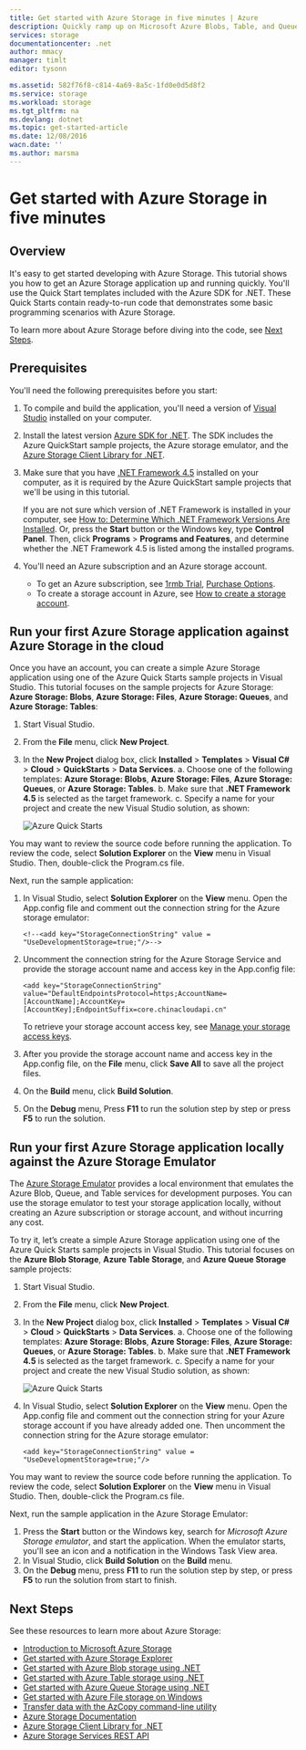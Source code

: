 ```yaml
---
title: Get started with Azure Storage in five minutes | Azure
description: Quickly ramp up on Microsoft Azure Blobs, Table, and Queues using Azure Storage Quick Starts, Visual Studio, and the Azure storage emulator. Run your first Azure Storage application in five minutes.
services: storage
documentationcenter: .net
author: mmacy
manager: timlt
editor: tysonn

ms.assetid: 582f76f8-c814-4a69-8a5c-1fd0e0d5d8f2
ms.service: storage
ms.workload: storage
ms.tgt_pltfrm: na
ms.devlang: dotnet
ms.topic: get-started-article
ms.date: 12/08/2016
wacn.date: ''
ms.author: marsma
---
```


# Get started with Azure Storage in five minutes
## Overview
It's easy to get started developing with Azure Storage. This tutorial shows you how to get an Azure Storage application up and running quickly. You'll use the Quick Start templates included with the Azure SDK for .NET. These Quick Starts contain ready-to-run code that demonstrates some basic programming scenarios with Azure Storage.

To learn more about Azure Storage before diving into the code, see [Next Steps](#next-steps).

## Prerequisites
You'll need the following prerequisites before you start:

1. To compile and build the application, you'll need a version of [Visual Studio](https://www.visualstudio.com/) installed on your computer.
2. Install the latest version [Azure SDK for .NET](/downloads/). The SDK includes the Azure QuickStart sample projects, the Azure storage emulator, and the [Azure Storage Client Library for .NET](https://msdn.microsoft.com/zh-cn/library/azure/dn261237.aspx).
3. Make sure that you have [.NET Framework 4.5](http://www.microsoft.com/download/details.aspx?id=30653) installed on your computer, as it is required by the Azure QuickStart sample projects that we'll be using in this tutorial.

    If you are not sure which version of .NET Framework is installed in your computer, see [How to: Determine Which .NET Framework Versions Are Installed](https://msdn.microsoft.com/zh-cn/vstudio/hh925568.aspx). Or, press the **Start** button or the Windows key, type **Control Panel**. Then, click **Programs** > **Programs and Features**, and determine whether the .NET Framework 4.5 is listed among the installed programs.
4. You'll need an Azure subscription and an Azure storage account.

    - To get an Azure subscription, see [1rmb Trial](https://www.azure.cn/pricing/1rmb-trial/), [Purchase Options](https://www.azure.cn/pricing/purchase-options/).
    - To create a storage account in Azure, see [How to create a storage account](./storage-create-storage-account.md#create-a-storage-account).

## Run your first Azure Storage application against Azure Storage in the cloud
Once you have an account, you can create a simple Azure Storage application using one of the Azure Quick Starts sample projects in Visual Studio. This tutorial focuses on the sample projects for Azure Storage: **Azure Storage: Blobs**, **Azure Storage: Files**, **Azure Storage: Queues**, and **Azure Storage: Tables**:

1. Start Visual Studio.
2. From the **File** menu, click **New Project**.
3. In the **New Project** dialog box, click **Installed** > **Templates** > **Visual C#** > **Cloud** > **QuickStarts** > **Data Services**.
    a. Choose one of the following templates: **Azure Storage: Blobs**, **Azure Storage: Files**, **Azure Storage: Queues**, or **Azure Storage: Tables**.
    b. Make sure that **.NET Framework 4.5** is selected as the target framework.
    c. Specify a name for your project and create the new Visual Studio solution, as shown:

    ![Azure Quick Starts][Image1]

You may want to review the source code before running the application. To review the code, select **Solution Explorer** on the **View** menu in Visual Studio. Then, double-click the Program.cs file.

Next, run the sample application:

1. In Visual Studio, select **Solution Explorer** on the **View** menu. Open  the App.config file and comment out the connection string for the Azure storage emulator:

   `<!--<add key="StorageConnectionString" value = "UseDevelopmentStorage=true;"/>-->`

2. Uncomment the connection string for the Azure Storage Service and provide the storage account name and access key in the App.config file:

   `<add key="StorageConnectionString" value="DefaultEndpointsProtocol=https;AccountName=[AccountName];AccountKey=[AccountKey];EndpointSuffix=core.chinacloudapi.cn"`

   To retrieve your storage account access key, see [Manage your storage access keys](./storage-create-storage-account.md#manage-your-storage-access-keys).
3. After you provide the storage account name and access key in the App.config file, on the **File** menu, click **Save All** to save all the project files.
4. On the **Build** menu, click **Build Solution**.
5. On the **Debug** menu, Press **F11** to run the solution step by step or press **F5** to run the solution.

## Run your first Azure Storage application locally against the Azure Storage Emulator
The [Azure Storage Emulator](./storage-use-emulator.md) provides a local environment that emulates the Azure Blob, Queue, and Table services for development purposes. You can use the storage emulator to test your storage application locally, without creating an Azure subscription or storage account, and without incurring any cost.

To try it, let’s create a simple Azure Storage application using one of the Azure Quick Starts sample projects in Visual Studio. This tutorial focuses on the **Azure Blob Storage**, **Azure Table Storage**, and **Azure Queue Storage** sample projects:

1. Start Visual Studio.
2. From the **File** menu, click **New Project**.
3. In the **New Project** dialog box, click **Installed** > **Templates** > **Visual C#** > **Cloud** > **QuickStarts** > **Data Services**.
    a. Choose one of the following templates: **Azure Storage: Blobs**, **Azure Storage: Files**, **Azure Storage: Queues**, or **Azure Storage: Tables**.
    b. Make sure that **.NET Framework 4.5** is selected as the target framework.
    c. Specify a name for your project and create the new Visual Studio solution, as shown:

    ![Azure Quick Starts][Image1]

4. In Visual Studio, select **Solution Explorer** on the **View** menu. Open  the App.config file and comment out the connection string for your Azure storage account if you have already added one. Then uncomment the connection string for the Azure storage emulator:

   `<add key="StorageConnectionString" value = "UseDevelopmentStorage=true;"/>`

You may want to review the source code before running the application. To review the code, select **Solution Explorer** on the **View** menu in Visual Studio. Then, double-click the Program.cs file.

Next, run the sample application in the Azure Storage Emulator:

1. Press the **Start** button or the Windows key, search for *Microsoft Azure Storage emulator*, and start the application. When the emulator starts, you'll see an icon and a notification in the Windows Task View area.
2. In Visual Studio, click **Build Solution** on the **Build** menu.
3. On the **Debug** menu, press **F11** to run the solution step by step, or press **F5** to run the solution from start to finish.

## Next Steps
See these resources to learn more about Azure Storage:

* [Introduction to Microsoft Azure Storage](./storage-introduction.md)
* [Get started with Azure Storage Explorer](../vs-azure-tools-storage-manage-with-storage-explorer.md)
* [Get started with Azure Blob storage using .NET](./storage-dotnet-how-to-use-blobs.md)
* [Get started with Azure Table storage using .NET](./storage-dotnet-how-to-use-tables.md)
* [Get started with Azure Queue Storage using .NET](./storage-dotnet-how-to-use-queues.md)
* [Get started with Azure File storage on Windows](./storage-dotnet-how-to-use-files.md)
* [Transfer data with the AzCopy command-line utility](./storage-use-azcopy.md)
* [Azure Storage Documentation](./index.md)
* [Azure Storage Client Library for .NET](https://msdn.microsoft.com/zh-cn/library/azure/dn261237.aspx)
* [Azure Storage Services REST API](https://msdn.microsoft.com/zh-cn/library/azure/dd179355.aspx)

[Image1]: ./media/storage-getting-started-guide/QuickStart.png